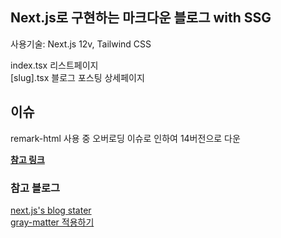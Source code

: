 ## Next.js로 구현하는 마크다운 블로그 with SSG

사용기술: Next.js 12v, Tailwind CSS

index.tsx 리스트페이지<br/>
[slug].tsx 블로그 포스팅 상세페이지

## 이슈

remark-html 사용 중 오버로딩 이슈로 인하여 14버전으로 다운

<a href="https://github.com/vercel/next.js/discussions/52369">**참고 링크**</a>

### 참고 블로그
<a href="https://github.com/vercel/next.js/tree/canary/examples/blog-starter" >next.js's blog stater</a><br/>
<a href="https://velog.io/@skh417/gray-matter">gray-matter 적용하기</a>
